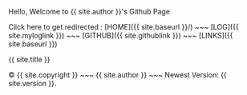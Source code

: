 Hello, Welcome to {{ site.author }}'s Github Page

Click here to get redirected :
[HOME]({{ site.baseurl }}/) ~~~ [LOG]({{ site.myloglink }}) ~~~ [GITHUB]({{ site.githublink }}) ~~~ [LINKS]({{ site.baseurl }})

{{ site.title }}

© {{ site.copyright }} ~~~ {{ site.author }} ~~~ Newest Version: {{ site.version }}.
